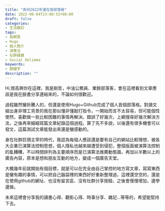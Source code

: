 ```yaml
---
title: "為何2022年還在寫部落格"
date: 2022-06-04T23:00:53+08:00
draft: false
categories: 
- 生活雜記
tags: 
- 寫網頁
- Hugo
- 個人簡介
- 演算法
- 社群媒體
- Social Delimma
keywords:
- 關鍵字
description: ""
---
```

Hi,很高興你在這裡，我是剛哲，中油公務員、業餘部落客，會在這裡看到文章應該是我在臉書分享連結來的，不論如何很歡迎。

過程雖然蠻折騰人的，但還是使用Hugo+Github完成了個人首個部落格。對讀文組出身非理工背景的我在那似懂非懂敲打指令，一開始而言不太容易，但可能個性使然，喜歡做一些比較困難的事情再解決。錯誤了好幾次，上網搜尋好幾次解決方法，之後再來細細寫篇文章紀錄這個過程。算了先不多說，以後還有很多機會可以發文，這篇測試文章能發出來還是蠻感動的。

身在社群巨頭主宰的時代，我認為每個人應該還是要有自己的網站比較理想，被各大企業已演算法控制思想，個人隱私也越來越遭受到侵犯，整個版面被演算法控制的亂糟糟，不以時間排列為主要順序而是已演算法推薦動態牆，再加以半數以上的廣告內容，原本是想和朋友互動的地方，變成一個廣告天堂。

大概幾年前就開始有個目標，就是可以在完全由自己掌控的地方寫文章，寫寫東西是蠻有趣的事情，可以把自己腦袋裡的東西好好重新整理過，這裡還空空的，還是在使用github的網址、也沒有留言區、沒有社群分享按鈕，之後會慢慢增加，邊學邊做。

未來這裡會分享我的讀書心得、觀影心得、時事分享、雜記…等等的，希望能堅持下去。
